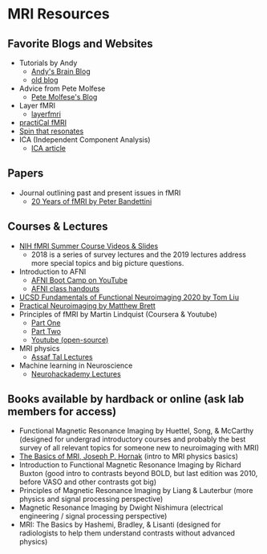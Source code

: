 # MRI Resources

## Favorite Blogs and Websites

- Tutorials by Andy
  - [Andy's Brain Blog][andy_brain]
  - [old blog][andy_brain_old]
- Advice from Pete Molfese
  - [Pete Molfese's Blog][pete_molfese]
- Layer fMRI
  - [layerfmri][layerfmri]
- [practiCal fMRI][practical_fmri]
- [Spin that resonates][spin_resonates]
- ICA (Independent Component Analysis)
  - [ICA article][ica_web]
  
## Papers

- Journal outlining past and present issues in fMRI
  - [20 Years of fMRI by Peter Bandettini][twenty_years]

## Courses & Lectures

- [NIH fMRI Summer Course Videos & Slides][fmri_nih_summer]
  - 2018 is a series of survey lectures and the 2019 lectures address more special topics and big picture questions.
- Introduction to AFNI
  - [AFNI Boot Camp on YouTube][afni_camp_yt]
  - [AFNI class handouts][afni_handouts]
- [UCSD Fundamentals of Functional Neuroimaging 2020 by Tom Liu][Tom_Liu_MRI]
- [Practical Neuroimaging by Matthew Brett][practical_ni]
- Principles of fMRI by Martin Lindquist (Coursera & Youtube)
  - [Part One][p_fmri_1]
  - [Part Two][p_fmri_2]
  - [Youtube (open-source)][p_fmri_youtube]
- MRI physics
  - [Assaf Tal Lectures][physics_mri]
- Machine learning in Neuroscience
  - [Neurohackademy Lectures][neurohack]

## Books available by hardback or online (ask lab members for access)

- Functional Magnetic Resonance Imaging by Huettel, Song, & McCarthy (designed for undergrad introductory courses and probably the best survey of all relevant topics for someone new to neuroimaging with MRI)
- [The Basics of MRI, Joseph P. Hornak][basics_mri] (intro to MRI physics basics)
- Introduction to Functional Magnetic Resonance Imaging by Richard Buxton (good intro to contrasts beyond BOLD, but last edition was 2010, before VASO and other contrasts got big)
- Principles of Magnetic Resonance Imaging by Liang & Lauterbur (more physics and signal processing perspective)
- Magnetic Resonance Imaging by Dwight Nishimura (electrical engineering / signal processing perspective)
- MRI: The Basics by Hashemi, Bradley, & Lisanti (designed for radiologists to help them understand contrasts without advanced physics)

[andy_brain]: https://www.andysbrainblog.com
[andy_brain_old]: http://andysbrainblog.blogspot.com
[fmri_nih_summer]: https://fmrif.nimh.nih.gov/public/fmri-course/
[basics_mri]: http://www.cis.rit.edu/htbooks/mri/inside.htm
[practical_fmri]: https://practicalfmri.blogspot.com
[spin_resonates]: http://spinthatresonates.blogspot.com
[twenty_years]: http://www.sciencedirect.com/science/journal/10538119/62/2
[afni_camp_yt]: https://www.youtube.com/channel/UC40RiNZN7_dCuB6Lg7HJl1g
[Tom_Liu_MRI]: https://www.youtube.com/playlist?list=PLn7hWU9T1O6FExueed50s9Wl98dzSLmXL
[practical_ni]: http://practical-neuroimaging.github.io
[p_fmri_1]: https://www.coursera.org/learn/functional-mri
[p_fmri_2]: https://www.coursera.org/learn/functional-mri-2
[neurohack]: https://neurohackademy.org/course_type/lectures/
[afni_handouts]: https://afni.nimh.nih.gov/class_handouts
[pete_molfese]: https://blog.cogneurostats.com
[layerfmri]: https://layerfmri.com
[p_fmri_youtube]: https://www.youtube.com/channel/UC_BIby85hZmcItMrkAlc8eA/videos 
[physics_mri]: https://www.weizmann.ac.il/chembiophys/assaf_tal/lecture-notes
[ica_web]: https://towardsdatascience.com/independent-component-analysis-ica-a3eba0ccec35
